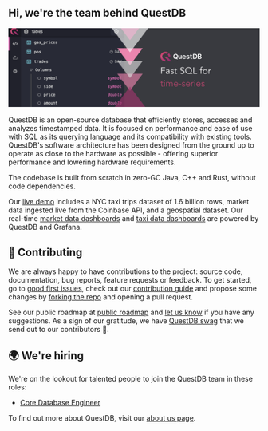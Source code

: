 ## Hi, we're the team behind QuestDB

![Banner with illustration of QuestDB, the open source time series database](/images/org_banner.png)

QuestDB is an open-source database that efficiently stores, accesses and analyzes timestamped data. It is focused on
performance and ease of use with SQL as its querying language and its compatibility with existing tools. QuestDB's software
architecture has been designed from the ground up to operate as close to the hardware as possible - offering superior
performance and lowering hardware requirements.

The codebase is built from scratch in zero-GC Java, C++ and Rust, without code dependencies.

Our [live demo](https://demo.questdb.io/) includes a NYC taxi trips dataset of 1.6 billion rows, market data ingested live from the Coinbase API, and a geospatial dataset.
Our real-time [market data dashboards](https://questdb.io/dashboards/crypto/) and [taxi data dashboards](https://questdb.io/dashboards/taxi/) are powered by QuestDB and Grafana.

## 🤝 Contributing

We are always happy to have contributions to the project: source code, documentation, bug reports, feature requests or feedback.
To get started, go to [good first issues](https://github.com/questdb/questdb/issues?q=is%3Aissue+is%3Aopen+label%3A%22Good+first+issue%22), check out our [contribution guide](https://github.com/questdb/questdb/blob/master/CONTRIBUTING.md) and propose some changes by [forking the repo](https://docs.github.com/en/github/getting-started-with-github/fork-a-repo) and opening a pull request. 

See our public roadmap at [public roadmap](https://github.com/orgs/questdb/projects/1/views/5) and [let us know](https://slack.questdb.io) if you have any suggestions.
As a sign of our gratitude, we have [QuestDB swag](https://questdb.io/community) that we send out to our contributors 🙌.

## 🌍 We're hiring

We're on the lookout for talented people to join the QuestDB team in these roles:

- [Core Database Engineer](https://questdb.io/careers/core-database-engineer/)


To find out more about QuestDB, visit our [about us page](https://questdb.io/about-us/).
